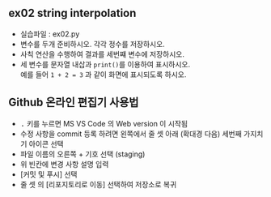 ## ex02 string interpolation<br>
* 실습파일 : ex02.py
* 변수를 두개 준비하시오. 각각 정수를 저장하시오.
* 사칙 연산을 수행하여 결과를 세번쨰 변수에 저장하시오.
* 세 변수를 문자열 내삽과 `print()`를 이용하여 표시하시오.<br>
    예를 들어 `1 + 2 = 3` 과 같이 화면에 표시되도록 하시오.

## Github 온라인 편집기 사용법
* <kbd>.</kbd> 키를 누르면 MS VS Code 의 Web version 이 시작됨
* 수정 사항을 commit 등록 하려면 왼쪽에서 줄 셋 아래 (확대경 다음) 세번째 가지치기 아이콘 선택
* 파일 이름의 오른쪽 + 기호 선택 (staging)
* 위 빈칸에 변경 사항 설명 입력
* [커밋 및 푸시] 선택
* 줄 셋 의 [리포지토리로 이동] 선택하여 저장소로 복귀
